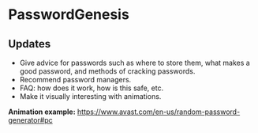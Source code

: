 # PasswordGenesis

## Updates

- Give advice for passwords such as where to store them, what makes a good password, and methods of cracking passwords.
- Recommend password managers.
- FAQ: how does it work, how is this safe, etc.
- Make it visually interesting with animations.

**Animation example:** <https://www.avast.com/en-us/random-password-generator#pc>
